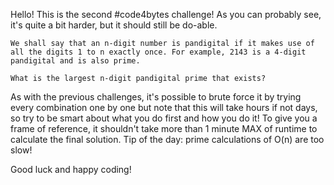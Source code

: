Hello! This is the second #code4bytes challenge!
As you can probably see, it's quite a bit harder, but it should still be do-able.
```
We shall say that an n-digit number is pandigital if it makes use of all the digits 1 to n exactly once. For example, 2143 is a 4-digit pandigital and is also prime.

What is the largest n-digit pandigital prime that exists?
```
As with the previous challenges, it's possible to brute force it by trying every combination one by one but note that this will take hours if not days, so try to be smart about what you do first and how you do it! To give you a frame of reference, it shouldn't take more than 1 minute MAX of runtime to calculate the final solution. Tip of the day: prime calculations of O(n) are too slow!

Good luck and happy coding!
